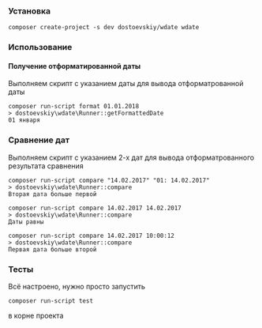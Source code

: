 ### Установка

```{r, engine='bash', install}
composer create-project -s dev dostoevskiy/wdate wdate
```

### Использование

#### Получение отформатированной даты

Выполняем скрипт с указанием даты для вывода отформатрованной даты

```{r, engine='bash', format}
composer run-script format 01.01.2018
> dostoevskiy\wdate\Runner::getFormattedDate
01 января
```
### Сравнение дат

Выполняем скрипт с указанием 2-х дат для вывода отформатрованного результата сравнения

```{r, engine='bash', compare}
composer run-script compare "14.02.2017" "01: 14.02.2017"
> dostoevskiy\wdate\Runner::compare
Вторая дата больше первой

composer run-script compare 14.02.2017 14.02.2017
> dostoevskiy\wdate\Runner::compare
Даты равны

composer run-script compare 14.02.2017 10:00:12
> dostoevskiy\wdate\Runner::compare
Первая дата больше второй
```

### Тесты

Всё настроено, нужно просто запустить 
```terminal
composer run-script test
```
в корне проекта

